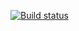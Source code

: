 [![Build status](https://ci.appveyor.com/api/projects/status/4mgmkvx8etmcot99?svg=true)](https://ci.appveyor.com/project/Finikys/cl-settings)
